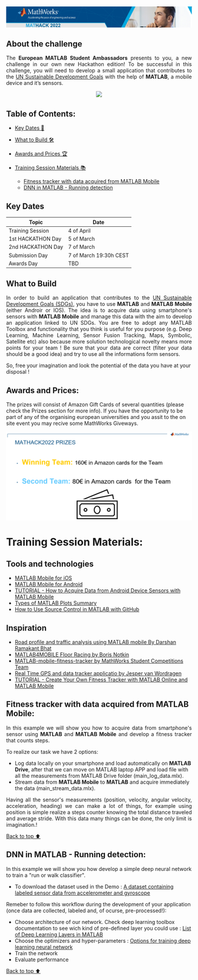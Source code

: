 ![MATLAB BANNER](https://github.com/matlab-ambassadors-es/MATHACK2022/blob/main/assets/BANNER.jpg)

## About the challenge
<p align="justify">
The <b>European MATLAB Student Ambassadors</b> presents to you, a new challenge in our own new Hackathon edition! To be successful in this challenge, you will need to develop a small application that contributes to the <a href="https://sdgs.un.org/goals">UN Sustainable Development Goals</a> with the help of <b>MATLAB</b>, a mobile device and it’s sensors.
</p>

<p align="center">
  <img width="560" height="auto" src="https://upload.wikimedia.org/wikipedia/commons/a/a7/Sustainable_Development_Goals.svg">
</p>

## Table of Contents:

 - [Key Dates 📅](#key-dates) 
 - [What to Build 🛠️](#what-to-build) 
 - [Awards and Prices 🏆](#awards-and-prices) 
 - [Training Session Materials 📚](#awards-and-prices)

   - [Fitness tracker with data acquired from MATLAB Mobile](#fitness-tracker-with-data-acquired-from-matlab-mobile)
   - [DNN in MATLAB - Running detection](#dnn-in-matlab---running-detection)

## Key Dates
| Topic | Date |
|--|--|
| Training Session | 4 of April| 
| 1st HACKATHON Day | 5 of March| 
| 2nd HACKATHON Day | 7 of March|
| Submission Day | 7 of March 19:30h CEST|
| Awards Day | TBD |

## What to Build
<p align="justify">
In order to build an application that contributes to the <a href="https://sdgs.un.org/goals">UN Sustainable Development Goals (SDGs)</a>, you have to use <b>MATLAB</b> and <b>MATLAB Mobile</b> (either Androir or IOS). The idea is to acquire data using smartphone's sensors with <b>MATLAB Mobile</b> and manage this data with the aim to develop an application linked to UN SDGs. You are free to adopt any MATLAB Toolbox and functionality that you think is useful for you purpose (e.g. Deep Learning, Machine Learning, Sensor Fusion Tracking, Maps, Symbolic, Satellite etc) also because more solution technological novelty means more points for your team !  Be sure that your data are correct (filter your data should be a good idea) and try to use all the informations form sensors.

So, free your imagination and look the potential of the data you have at your disposal ! 
</p>

## Awards and Prices:

The prizes will consist of Amazon Gift Cards of several quantities (please check the Prizes section for more info). If you have the opportunity to be part of any of the organising european universities and you assit to the on site event you may recive some MathWorks Giveways. 

<p align="center">
  <img width="560" height="auto" src="https://github.com/matlab-ambassadors-es/MATHACK2022/blob/main/assets/prizes_img.png">
</p>

# Training Session Materials:

## Tools and technologies
- [MATLAB Mobile for iOS](https://es.mathworks.com/help/matlabmobile/)
- [MATLAB Mobile for Android](https://es.mathworks.com/help/matlabmobile_android/index.html)
- [TUTORIAL - How to Acquire Data from Android Device Sensors with MATLAB Mobile](https://blogs.mathworks.com/community/2014/10/06/acquire-data-from-device-sensors-with-matlab-mobile/?s_tid=blogs_rc_3&doing_wp_cron=1645022423.1221868991851806640625)
- [Types of MATLAB Plots Summary](https://es.mathworks.com/help/matlab/creating_plots/types-of-matlab-plots.html)
- [How to Use Source Control in MATLAB with GitHub](https://www.youtube.com/watch?v=O7A27uMduo0)

## Inspiration
- [Road profile and traffic analysis using MATLAB mobile By Darshan Ramakant Bhat](https://es.mathworks.com/matlabcentral/fileexchange/69513-road-profile-and-traffic-analysis-using-matlab-mobile?s_tid=srchtitle)
- [MATLAB4MOBILE Floor Racing by Boris Notkin](https://es.mathworks.com/matlabcentral/fileexchange/63321-matlab4mobile-floor-racing?s_tid=srchtitle)
- [MATLAB-mobile-fitness-tracker by MathWorks Student Competitions Team](https://es.mathworks.com/matlabcentral/fileexchange/77269-matlab-mobile-fitness-tracker?s_tid=srchtitle) 
- [Real Time GPS and data tracker applicatio by Jesper van Wordragen](https://es.mathworks.com/matlabcentral/fileexchange/63202-real-time-gps-and-data-tracker-application-for-the-matlab4mobile-contest?s_tid=srchtitle)
- [TUTORIAL - Create Your Own Fitness Tracker with MATLAB Online and MATLAB Mobile](https://blogs.mathworks.com/student-lounge/2020/06/24/create-your-own-fitness-tracker-with-matlab-online-and-matlab-mobile/?doing_wp_cron=1645022376.8629879951477050781250)

## Fitness tracker with data acquired from MATLAB Mobile:
<p align="justify">
  In this example we will show you how to acquire data from smartphone's sensor using <b>MATLAB</b> and <b>MATLAB Mobile</b> and develop a fitness tracker that counts steps.

To realize our task we have 2 options:
</p>
<ul>
<li>Log data locally on your smartphone and load automatically on <b>MATLAB Drive</b>, after that we can move on MATLAB laptop APP and load file with all the measurements from MATLAB Drive folder (main_log_data.mlx).</li>
<li>Stream data from <b>MATLAB Mobile</b> to <b>MATLAB</b> and acquire immediately the data (main_stream_data.mlx).</li>
</ul>

<p align="justify">
Having all the sensor's measurements (position, velocity, angular velocity, acceleration, heading) we can make a lot of things, for example using position is simple realize a steps counter knowing the total distance traveled and average stride. With this data many things can be done, the only limit is imagination.!
</p>

[Back to top ⬆](##about-the-challenge)
 
## DNN in MATLAB - Running detection:
 In this example we will show you how develop a simple deep neural network to train a "run or walk classifier". 
 
 * To download the dataset used in the Demo : [A dataset containing labeled sensor data from accelerometer and gyroscope](https://www.kaggle.com/datasets/vmalyi/run-or-walk)
 
 Remeber to follow this workflow during the development of your application (once data are collected, labeled and, of ocurse, pre-processed!):
 * Choose architecture of our network. Check deep learning toolbox documentation to see wich kind of pre-defined layer you could use : [List of Deep Learning Layers in MATLAB](https://it.mathworks.com/help/deeplearning/ug/list-of-deep-learning-layers.html)
 * Choose the optimizers and hyper-parameters : [Options for training deep learning neural network](https://it.mathworks.com/help/deeplearning/ref/trainingoptions.html?searchHighlight=optimizers%20deep%20learning&s_tid=srchtitle_optimizers%20deep%20learning_4)
 * Train the network 
 * Evaluate performance

[Back to top ⬆](#about-the-challenge)
